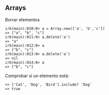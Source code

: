 ## Arrays

Borrar elementos

    irb(main):010:0> a = Array.new(['a', 'b','c'])
    => ["a", "b", "c"]
    irb(main):011:0> a.delete('a')
    => "a"
    irb(main):012:0> a
    => ["b", "c"]
    irb(main):013:0> a.delete('a')
    => nil
    irb(main):014:0> a
    => ["b", "c"]

Comprobar si un elemento está:

    >> ['Cat', 'Dog', 'Bird'].include? 'Dog'
    => true